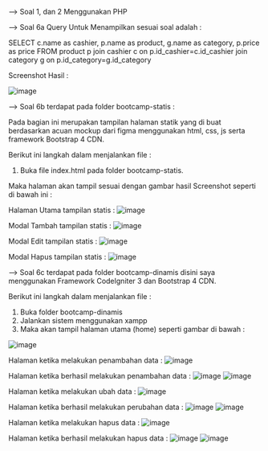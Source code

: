 --> Soal 1, dan 2 Menggunakan PHP 

--> Soal 6a Query Untuk Menampilkan sesuai soal adalah :

SELECT c.name as cashier, p.name as product, g.name as category, p.price as price FROM product p join cashier c on p.id_cashier=c.id_cashier join category g on p.id_category=g.id_category

Screenshot Hasil :

![image](https://user-images.githubusercontent.com/17777914/74580409-9800b400-4fd6-11ea-8afc-d1427150097d.png)

--> Soal 6b terdapat pada folder bootcamp-statis :

Pada bagian ini merupakan tampilan halaman statik yang di buat berdasarkan acuan mockup dari figma menggunakan html, css, js serta framework Bootstrap 4 CDN.

Berikut ini langkah dalam menjalankan file :
1. Buka file index.html pada folder bootcamp-statis.

Maka halaman akan tampil sesuai dengan gambar hasil Screenshot seperti di bawah ini :

Halaman Utama  tampilan statis :
![image](https://user-images.githubusercontent.com/17777914/74580700-a4d2d700-4fd9-11ea-94c1-96a0ff6fff91.png)

Modal Tambah tampilan statis :
![image](https://user-images.githubusercontent.com/17777914/74580721-d8adfc80-4fd9-11ea-95a3-4451b969ee7a.png)

Modal Edit tampilan statis :
![image](https://user-images.githubusercontent.com/17777914/74580731-f2e7da80-4fd9-11ea-9c90-ecd45fffdd3b.png)

Modal Hapus tampilan statis :
![image](https://user-images.githubusercontent.com/17777914/74580740-05faaa80-4fda-11ea-8eac-d8d2614aabb7.png)

--> Soal 6c terdapat pada folder bootcamp-dinamis disini saya menggunakan Framework CodeIgniter 3 dan Bootstrap 4 CDN.

Berikut ini langkah dalam menjalankan file :

1. Buka folder bootcamp-dinamis
2. Jalankan sistem menggunakan xampp
3. Maka akan tampil halaman utama (home) seperti gambar di bawah :

![image](https://user-images.githubusercontent.com/17777914/73129319-5900c380-4013-11ea-8a36-7dc03f49f52e.png)

Halaman ketika melakukan penambahan data :
![image](https://user-images.githubusercontent.com/17777914/73129330-92393380-4013-11ea-9613-6709eab0b460.png)

Halaman ketika berhasil melakukan penambahan data :
![image](https://user-images.githubusercontent.com/17777914/73129338-d3314800-4013-11ea-8ce2-1379c6689af2.png)
![image](https://user-images.githubusercontent.com/17777914/73129341-e512eb00-4013-11ea-9e5b-2baac3fcec21.png)

Halaman ketika melakukan ubah data :
![image](https://user-images.githubusercontent.com/17777914/73129345-0673d700-4014-11ea-9d02-e0d9e559609a.png)

Halaman ketika berhasil melakukan perubahan data :
![image](https://user-images.githubusercontent.com/17777914/73129351-1b506a80-4014-11ea-8841-214be665cdec.png)
![image](https://user-images.githubusercontent.com/17777914/73129354-328f5800-4014-11ea-9bac-dfd63cd7861e.png)

Halaman ketika melakukan hapus data :
![image](https://user-images.githubusercontent.com/17777914/73129360-4935af00-4014-11ea-93cb-b1c043439a0f.png)

Halaman ketika berhasil melakukan hapus data :
![image](https://user-images.githubusercontent.com/17777914/73129361-581c6180-4014-11ea-972b-7454a764a462.png)
![image](https://user-images.githubusercontent.com/17777914/73129364-6f5b4f00-4014-11ea-986d-755e074bcc61.png)
